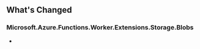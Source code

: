 ## What's Changed

<!-- Please add your release notes in the following format:
- My change description (#PR/#issue)
-->

### Microsoft.Azure.Functions.Worker.Extensions.Storage.Blobs <version>

- <event>
